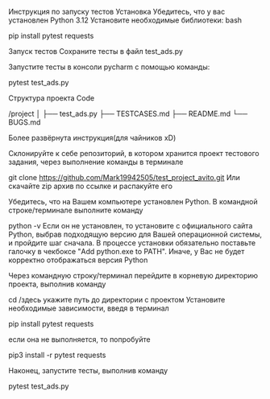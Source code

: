 Инструкция по запуску тестов
Установка
Убедитесь, что у вас установлен Python 3.12
Установите необходимые библиотеки:
bash

pip install pytest requests

Запуск тестов
Сохраните тесты в файл test_ads.py

Запустите тесты в консоли pycharm с помощью команды:

pytest test_ads.py

Структура проекта
Code

/project
│
├── test_ads.py
├── TESTCASES.md
├── README.md
└── BUGS.md

Более развёрнута инструкция(для чайников xD)

Склонируйте к себе репозиторий, в котором хранится проект тестового задания, через выполнение команды в терминале

git clone https://github.com/Mark19942505/test_project_avito.git
Или скачайте zip архив по ссылке и распакуйте его

Убедитесь, что на Вашем компьютере установлен Python. В командной строке/терминале выполните команду

python -v
Если он не установлен, то установите с официального сайта Python, выбрав подходящую версию для Вашей операционной системы, и пройдите шаг сначала. В процессе установки обязательно поставьте галочку в чекбоксе "Add python.exe to PATH". Иначе, у Вас не будет корректно отображаться версия Python

Через командную строку/терминал перейдите в корневую директорию проекта, выполнив команду

cd /здесь укажите путь до директории с проектом
Установите необходимые зависимости, введя в терминал

pip install pytest requests

если она не выполняется, то попробуйте

pip3 install -r pytest requests

Наконец, запустите тесты, выполнив команду

pytest test_ads.py       